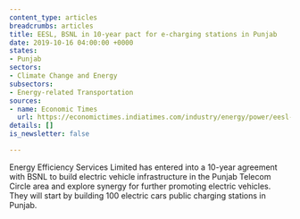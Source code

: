 ```yaml
---
content_type: articles
breadcrumbs: articles
title: EESL, BSNL in 10-year pact for e-charging stations in Punjab
date: 2019-10-16 04:00:00 +0000
states:
- Punjab
sectors:
- Climate Change and Energy
subsectors:
- Energy-related Transportation
sources:
- name: Economic Times
  url: https://economictimes.indiatimes.com/industry/energy/power/eesl-bsnl-in-10-year-pact-for-e-charging-stations-in-punjab/articleshow/71539024.cms
details: []
is_newsletter: false

---
```

Energy Efficiency Services Limited has entered into a 10-year agreement with BSNL to build electric vehicle infrastructure in the Punjab Telecom Circle area and explore synergy for further promoting electric vehicles. They will start by building 100 electric cars public charging stations in Punjab.
